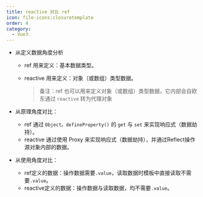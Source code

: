 ```yaml
---
title: reactive 对比 ref
icon: file-icons:closuretemplate
order: 4
category:
  - Vue3
---
```


- 从定义数据角度分析

  - ref 用来定义：基本数据类型。

  - reactive 用来定义：对象（或数组）类型数据。

    > 备注：ref 也可以用来定义对象（或数组）类型数据，它内部会自欧东通过 `reactive` 转为代理对象

- 从原理角度对比：
  - ref 通过 `Object。defineProperty()` 的 `get` 与 `set` 来实现响应式（数据劫持）。
  - reactive 通过使用 Proxy 来实现响应式（数据劫持），并通过Reflect操作源对象内部的数据。
- 从使用角度对比：
  - ref定义的数据：操作数据需要`.value`，读取数据时模板中直接读取不需要`.value`。
  - reactive定义的数据：操作数据与读取数据，均不需要`.value`。